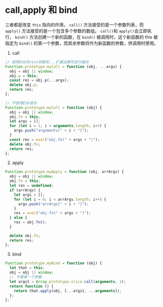 # call,apply 和 bind

三者都是改变 `this` 指向的作用，
`call()` 方法接受的是一个参数列表，而 `apply()` 方法接受的是一个包含多个参数的数组。
`call()`和 `apply()`会立即执行，
`bind()` 方法创建一个新的函数，在 `bind()` 被调用时，这个新函数的 this 被指定为 `bind()` 的第一个参数，而其余参数将作为新函数的参数，供调用时使用。

1. call

```js
// 使用ES6的rest参数和...扩展运算符进行编码
Function.prototype.myCall = function (obj, ...args) {
  obj = obj || window;
  obj.p = this;
  const res = obj.p(...args);
  delete obj.p;
  return res;
};

// 不使用ES6语法
Function.prototype.myCall = function (obj) {
  obj = obj || window;
  obj.fn = this;
  let args = [];
  for (let i = 1; i < arguments.length; i++) {
    args.push("arguments[" + i + "]");
  }
  const res = eval("obj.fn(" + args + ")");
  delete obj.fn;
  return res;
};
```

2. apply

```js
Function.prototype.myApply = function (obj, arrArgs) {
  obj = obj || window;
  obj.fn = this;
  let res = undefined;
  if (arrArgs) {
    let args = [];
    for (let i = 0; i < arrArgs.length; i++) {
      args.push("arrArgs[" + i + "]");
    }
    res = eval("obj.fn(" + args + ")");
  } else {
    res = obj.fn();
  }

  delete obj.fn;
  return res;
};
```

3. bind

```js
Function.prototype.myBind = function (obj) {
  let that = this;
  obj = obj || window;
  // 不要第一个参数
  let args1 = Array.prototype.slice.call(arguments, 1);
  return function () {
    return that.apply(obj, [...args1, ...arguments]);
  };
};
```
